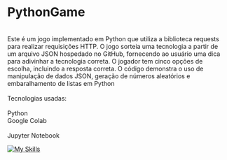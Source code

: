 # PythonGame

<div style="display: inline_block"><br/>
Este é um jogo implementado em Python que utiliza a biblioteca requests para realizar requisições HTTP. O jogo sorteia uma tecnologia a partir de um arquivo JSON hospedado no GitHub, fornecendo ao usuário uma dica para adivinhar a tecnologia correta. O jogador tem cinco opções de escolha, incluindo a resposta correta. O código demonstra o uso de manipulação de dados JSON, geração de números aleatórios e embaralhamento de listas em Python<br/><br/>
Tecnologias usadas:<br/><br/>
Python<br/>
Google Colab<br/><br/>
Jupyter Notebook<br/>
  
[![My Skills](https://skillicons.dev/icons?i=gcp,py)](https://skillicons.dev)

</div>
